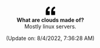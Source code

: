 <p align="center">
<img width="25px" src="./assets/quote.png">
<br/>
<strong align="center">What are clouds made of?</strong>
<br/>
<span align="center">Mostly linux servers.</span>
</p>

<p align="center">(Update on: 8/4/2022, 7:36:28 AM)</p>
